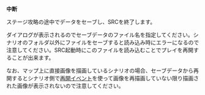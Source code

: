 **中断**

ステージ攻略の途中でデータをセーブし、SRCを終了します。

ダイアログが表示されるのでセーブデータのファイル名を指定してください。シナリオのフォルダ以外にファイルをセーブすると読み込み時にエラーになるので注意してください。SRC起動時にこのファイルを読み込むことでプレイを再開することが出来ます。

なお、マップ上に直接画像を描画しているシナリオの場合、セーブデータから再開するとシナリオ側で[再開イベント](再開イベント)を使って画像を再描画していない限り描画された画像が表示されないので注意してください。
